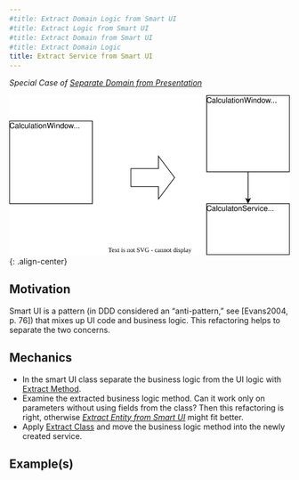 ```yaml
---
#title: Extract Domain Logic from Smart UI
#title: Extract Logic from Smart UI
#title: Extract Domain from Smart UI
#title: Extract Domain Logic
title: Extract Service from Smart UI
---
```


*Special Case of [Separate Domain from Presentation](XXXXXX)*

![](../../images/domain-driven-refactorings/tactical/extract-service-from-smart-ui.drawio.svg){: .align-center}

## Motivation

Smart UI is a pattern (in DDD considered an “anti-pattern,” see [Evans2004, p. 76]) that mixes up UI code and business logic. This refactoring helps to separate the two concerns.

## Mechanics

- In the smart UI class separate the business logic from the UI logic with [Extract Method](https://refactoring.com/catalog/extractMethod.html).
- Examine the extracted business logic method. Can it work only on parameters without using fields from the class? Then this refactoring is right, otherwise [*Extract Entity from Smart UI*](extract-entity-from-smart-ui) might fit better.
- Apply [Extract Class](https://refactoring.com/catalog/extractClass.html) and move the business logic method into the newly created service.

## Example(s)
